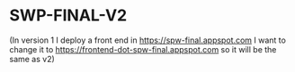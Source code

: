 # SWP-FINAL-V2

(In version 1 I deploy a front end in https://spw-final.appspot.com I want to change it to https://frontend-dot-spw-final.appspot.com so it will be the same as v2)

